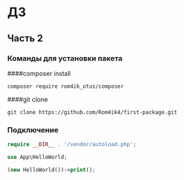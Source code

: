 # ДЗ

## Часть 2

### Команды для установки пакета

####composer install
```
composer require rom4ik_otus/composer
```
####git clone
```
git clone https://github.com/Rom4ik4/first-package.git
```

### Подключение

```php
require __DIR__ . '/vendor/autoload.php';

use App\HelloWorld;

(new HelloWorld())->print();
```